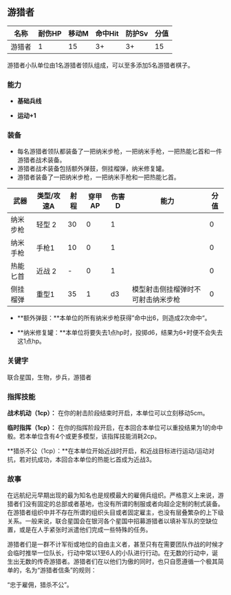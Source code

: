 ## 游猎者

| 名称   | 耐伤HP | 移动M | 命中Hit | 防护Sv | 分值 |
| ------ | ------ | ----- | ------- | ------ | ---- |
| 游猎者 | 1      | 15    | 3+      | 3+     | 15   |

游猎者小队单位由1名游猎者领队组成，可以至多添加5名游猎者棋子。

### 能力

- **基础兵线**

- **运动+1**

### 装备

- 每名游猎者领队都装备了一把纳米步枪，一把纳米手枪，一把热能匕首和一件游猎者战术装备。
- 游猎者战术装备包括额外弹鼓，侧挂榴弹，纳米修复罐。
- 游猎者装备了一把纳米步枪，一把纳米手枪和一把热能匕首。

| 武器     | 类型/攻速A | 射程 | 穿甲AP | 伤害D | 能力                               | 分值 |
| -------- | ---------- | ---- | ------ | ----- | ---------------------------------- | ---- |
| 纳米步枪 | 轻型 2     | 30   | 0      | 1     |                                    | 0    |
| 纳米手枪 | 手枪1      | 10   | 0      | 1     |                                    | 0    |
| 热能匕首 | 近战 2     | -    | 0      | 1     |                                    | 0    |
| 侧挂榴弹 | 重型1      | 35   | 1      | d3    | 模型射击侧挂榴弹时不可射击纳米步枪 | 0    |

- **额外弹鼓：**本单位的所有纳米步枪获得”命中出6，则造成2次命中“。

- **纳米修复罐：**本单位将要失去1点hp时，投掷d6，结果为6+时便不会失去这1点hp。

### **关键字**

联合星国，生物，步兵，游猎者

### 指挥技能

**战术机动（1cp）：** 在你的射击阶段结束时开启，本单位可以立刻移动5cm。

**临时指挥（1cp）：** 在你的指挥阶段开启，在本回合本单位可以重投结果为1的命中骰。若本单位含有4个或更多模型，该指挥技能消耗2cp。

**猎杀不公（1cp）：**在本单位开始近战时开启，和近战目标进行运动/运动对抗，若对抗成功，本回合本单位的热能匕首成为近战3。

### 故事

  在远航纪元早期出现的最为知名也是规模最大的雇佣兵组织。严格意义上来说，游猎者们没有固定的总部或者基地，也没有所谓的制服或者向超企定制的制式装备。在游猎者组织中并不存在所谓的组织头目或者固定雇主，也没有层叠繁杂的上下级关系。一般来说，联合星国会在银河各个星国中招募游猎者以填补军队的空缺位置，或是在人手紧张时派遣他们完成一些特殊的任务。

  游猎者们是一群不计军衔或地位的自由主义者，甚至只有在需要团队作战的时候才会临时推举一位队长，行动中常以1至6人的小队进行行动。在无数的行动中，诞生出无数的传奇游猎者。游猎者们在以他们为傲的同时，也只自愿遵循一个极其简单的，名为“游猎者信条”的规则：

  “忠于雇佣，猎杀不公”。